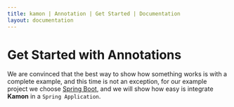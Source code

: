 ```yaml
---
title: kamon | Annotation | Get Started | Documentation
layout: documentation
---
```

Get Started with Annotations
============================

We are convinced that the best way to show how something works is with a complete example, and this time is not an exception, for our example project we choose [Spring Boot], and we will show how easy is integrate __Kamon__ in a `Spring Application`. 


[Spring Boot]: http://projects.spring.io/spring-boot/